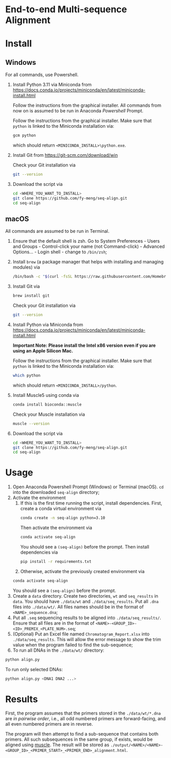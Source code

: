 # End-to-end Multi-sequence Alignment

# Install

## Windows
For all commands, use Powershell.

1. Install Python 3.11 via Miniconda from https://docs.conda.io/projects/miniconda/en/latest/miniconda-install.html

   Follow the instructions from the graphical installer. All commands from now
   on is assumed to be run in Anaconda _Powershell_ Prompt.

   Follow the instructions from the graphical installer. Make sure that 
   `python` is linked to the Miniconda installation via:
   ```bash
   gcm python
   ```
   which should return `<MINICONDA_INSTALL>\python.exe`.

2. Install Git from https://git-scm.com/download/win

   Check your Git installation via
   ```bash
   git --version
   ```
3. Download the script via
   ```bash
   cd <WHERE_YOU_WANT_TO_INSTALL>
   git clone https://github.com/fy-meng/seq-align.git
   cd seq-align
   ```
   
## macOS
All commands are assumed to be run in Terminal.
1. Ensure that the default shell is zsh. Go to System Preferences - Users and 
   Groups - Control-click your name (not Command-click) - Advanced Options... -
   Login shell - change to `/bin/zsh`;
   
2. Install `brew` (a package manager that helps with installing and managing 
   modules) via
   ```bash
   /bin/bash -c "$(curl -fsSL https://raw.githubusercontent.com/Homebrew/install/HEAD/install.sh)"
   ```
3. Install Git via
   ```bash
   brew install git
   ```
   Check your Git installation via
   ```bash
   git --version
   ```
4. Install Python via Miniconda from https://docs.conda.io/projects/miniconda/en/latest/miniconda-install.html

   __Important Note: Please install the Intel x86 version even if you are using an 
   Apple Silicon Mac.__

   Follow the instructions from the graphical installer. Make sure that 
   `python` is linked to the Miniconda installation via:
   ```bash
   which python
   ```
   which should return `<MINICONDA_INSTALL>/python`.
5. Install Muscle5 using conda via
   ```bash
   conda install bioconda::muscle
   ```
   Check your Muscle installation via
   ```bash
   muscle --version
   ```
6. Download the script via
   ```bash
   cd <WHERE_YOU_WANT_TO_INSTALL>
   git clone https://github.com/fy-meng/seq-align.git
   cd seq-align
   ```

# Usage
1. Open Anaconda Powershell Prompt (Windows) or Terminal (macOS). `cd` into the
   downloaded `seq-align` directory;
2. Activate the environment
   1. If this is the first time running the script, install dependencies. First, 
      create a conda virtual environment via
      ```bash
      conda create -n seq-align python=3.10
      ```
      Then activate the environment via
      ```bash
      conda activate seq-align
      ```
      You should see a `(seq-align)` before the prompt. Then install dependencies 
      via
      ```bash
      pip install -r requirements.txt
      ```
   2. Otherwise, activate the previously created environment via
   ```bash
   conda activate seq-align
   ```
   You should see a `(seq-align)` before the prompt.
3. Create a `data` directory. Create two directories, `wt` and `seq_results` 
in `data`. You should have `./data/wt` and `./data/seq_results`. Put all `.dna` 
files into `./data/wt/`. All files names should be in the format of 
`<NAME>_sequence.dna`;
4. Put all `.seq` sequencing results to be aligned into `./data/seq_results/`. 
Ensure that all files are in the format of 
`<NAME>-<GROUP_ID>-<ID>_PREMIX_<PLATE_NUM>.seq`;
5. (Optional) Put an Excel file named `Chromatogram_Report.xlsx` into 
`./data/seq_results`. This will allow the error message to show the trim value 
when the program failed to find the sub-sequence;
6. To run all DNAs in the `./data/wt/` directory:
```bash
python align.py
```
To run only selected DNAs:
```bash
python align.py <DNA1 DNA2 ...>
```

# Results
First, the program assumes that the primers stored in the `./data/wt/*.dna` are 
_in pairwise order_, i.e., all odd numbered primers are forward-facing, and all 
even numbered primers are in reverse.

The program will then attempt to find a sub-sequence that contains both 
primers. All such subsequences in the same group, if exists, would be aligned 
using [muscle](https://github.com/rcedgar/muscle). The result will be stored as 
`./output/<NAME>/<NAME>-<GROUP_ID>_<PRIMER_START>_<PRIMER_END>_alignment.html`.
